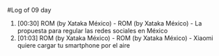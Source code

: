 #Log of 09 day

1. [00:30] ROM (by Xataka México) - ROM (by Xataka México) - La propuesta para regular las redes sociales en México
1. [01:03] ROM (by Xataka México) - ROM (by Xataka México) - Xiaomi quiere cargar tu smartphone por el aire
